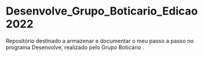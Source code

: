# Desenvolve_Grupo_Boticario_Edicao2022
Repositório destinado a armazenar e documentar o meu passo a passo no programa Desenvolve, realizado pelo Grupo Boticário .
